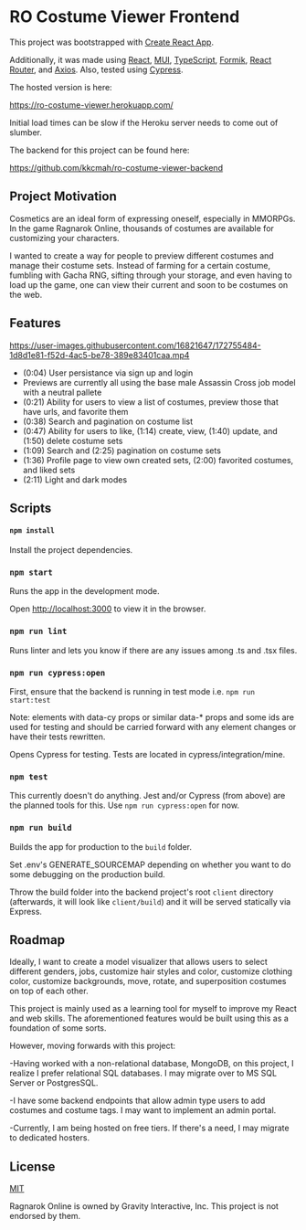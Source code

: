 # RO Costume Viewer Frontend

This project was bootstrapped with [Create React App](https://github.com/facebook/create-react-app).

Additionally, it was made using [React](https://reactjs.org/), [MUI](https://mui.com/), [TypeScript](https://www.typescriptlang.org/), [Formik](https://formik.org/), [React Router](https://reactrouter.com/), and [Axios](https://axios-http.com/). Also, tested using [Cypress](https://www.cypress.io/).

The hosted version is here:

https://ro-costume-viewer.herokuapp.com/

Initial load times can be slow if the Heroku server needs to come out of slumber.

The backend for this project can be found here:

https://github.com/kkcmah/ro-costume-viewer-backend

## Project Motivation

Cosmetics are an ideal form of expressing oneself, especially in MMORPGs. In the game Ragnarok Online, thousands of costumes are available for customizing your characters.

I wanted to create a way for people to preview different costumes and manage their costume sets. Instead of farming for a certain costume, fumbling with Gacha RNG, sifting through your storage, and even having to load up the game, one can view their current and soon to be costumes on the web.

## Features

https://user-images.githubusercontent.com/16821647/172755484-1d8d1e81-f52d-4ac5-be78-389e83401caa.mp4


- (0:04) User persistance via sign up and login
- Previews are currently all using the base male Assassin Cross job model with a neutral pallete
- (0:21) Ability for users to view a list of costumes, preview those that have urls, and favorite them
- (0:38) Search and pagination on costume list
- (0:47) Ability for users to like, (1:14) create, view, (1:40) update, and (1:50) delete costume sets
- (1:09) Search and (2:25) pagination on costume sets
- (1:36) Profile page to view own created sets, (2:00) favorited costumes, and liked sets
- (2:11) Light and dark modes

## Scripts

#### `npm install`

Install the project dependencies.

### `npm start`

Runs the app in the development mode.

Open [http://localhost:3000](http://localhost:3000) to view it in the browser.

### `npm run lint`

Runs linter and lets you know if there are any issues among .ts and .tsx files.

### `npm run cypress:open`

First, ensure that the backend is running in test mode i.e. `npm run start:test`

Note: elements with data-cy props or similar data-\* props and some ids are used for testing and should be carried forward with any element changes or have their tests rewritten.

Opens Cypress for testing. Tests are located in cypress/integration/mine.

### `npm test`

This currently doesn't do anything. Jest and/or Cypress (from above) are the planned tools for this. Use `npm run cypress:open` for now.

### `npm run build`

Builds the app for production to the `build` folder.

Set .env's GENERATE_SOURCEMAP depending on whether you want to do some debugging on the production build.

Throw the build folder into the backend project's root `client` directory (afterwards, it will look like `client/build`) and it will be served statically via Express.

## Roadmap

Ideally, I want to create a model visualizer that allows users to select different genders, jobs, customize hair styles and color, customize clothing color, customize backgrounds, move, rotate, and superposition costumes on top of each other.

This project is mainly used as a learning tool for myself to improve my React and web skills. The aforementioned features would be built using this as a foundation of some sorts.

However, moving forwards with this project:

-Having worked with a non-relational database, MongoDB, on this project, I realize I prefer relational SQL databases. I may migrate over to MS SQL Server or PostgresSQL.

-I have some backend endpoints that allow admin type users to add costumes and costume tags. I may want to implement an admin portal.

-Currently, I am being hosted on free tiers. If there's a need, I may migrate to dedicated hosters.

## License

[MIT](https://choosealicense.com/licenses/mit/)

Ragnarok Online is owned by Gravity Interactive, Inc. This project is not endorsed by them.
